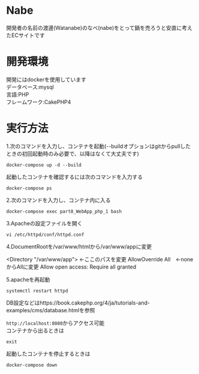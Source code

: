 # Nabe
開発者の名前の渡邊(Watanabe)のなべ(nabe)をとって鍋を売ろうと安直に考えたECサイトです

# 開発環境
開発にはdockerを使用しています<br>
データベース:mysql<br>
言語:PHP<br>
フレームワーク:CakePHP4

# 実行方法
1.次のコマンドを入力し、コンテナを起動(--buildオプションはgitからpullしたときの初回起動時のみ必要で、以降はなくて大丈夫です)
```
docker-compose up -d --build
```

起動したコンテナを確認するには次のコマンドを入力する

```
docker-compose ps
```
2.次のコマンドを入力し、コンテナ内に入る
```
docker-compose exec part8_WebApp_php_1 bash
```
3.Apacheの設定ファイルを開く
```
vi /etc/httpd/conf/httpd.conf
```

4.DocumentRootを/var/www/htmlから/var/www/appに変更

<Directory "/var/www/app">  ←ここのパスを変更
    AllowOverride All　←noneからAllに変更
    Allow open access:
    Require all granted
  </Directory>

5.apacheを再起動
```
systemctl restart httpd
```

DB設定などはhttps://book.cakephp.org/4/ja/tutorials-and-examples/cms/database.htmlを参照

`http://localhost:8080`からアクセス可能<br>
コンテナから出るときは
```
exit
```
起動したコンテナを停止するときは
```
docker-compose down
```

